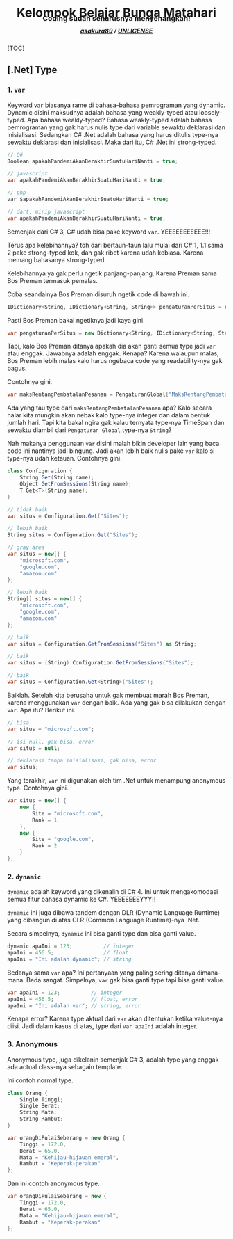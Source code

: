 <p>
  <h1 align="center">Kelompok Belajar Bunga Matahari</h1>
  <h3 align="center" style="margin-top: -2em;">Coding sudah seharusnya menyenangkan!</h3>
  <h5 align="center" style="margin-top: -0.5em;">
    <a href="https://github.com/asakura89">asakura89</a> /
    <a href="https://choosealicense.com/licenses/unlicense/">UNLICENSE</a>
  </h5>
  <!-- use MistyLightWindows theme -->
</p>



[TOC]



## [.Net] Type
### 1. `var`
Keyword `var` biasanya rame di bahasa-bahasa pemrograman yang dynamic. Dynamic disini maksudnya adalah bahasa yang weakly-typed atau loosely-typed. Apa bahasa weakly-typed? Bahasa weakly-typed adalah bahasa pemrograman yang gak harus nulis type dari variable sewaktu deklarasi dan inisialisasi. Sedangkan C# .Net adalah bahasa yang harus ditulis type-nya sewaktu deklarasi dan inisialisasi. Maka dari itu, C# .Net ini strong-typed.

```c#
// C#
Boolean apakahPandemiAkanBerakhirSuatuHariNanti = true;

// javascript
var apakahPandemiAkanBerakhirSuatuHariNanti = true;

// php
var $apakahPandemiAkanBerakhirSuatuHariNanti = true;

// dart, mirip javascript
var apakahPandemiAkanBerakhirSuatuHariNanti = true;
```

Semenjak dari C# 3, C# udah bisa pake keyword `var`. YEEEEEEEEEEE!!!

Terus apa kelebihannya? toh dari bertaun-taun lalu mulai dari C# 1, 1.1 sama 2 pake strong-typed kok, dan gak ribet karena udah kebiasa. Karena memang bahasanya strong-typed.

Kelebihannya ya gak perlu ngetik panjang-panjang. Karena Preman sama Bos Preman termasuk pemalas.

Coba seandainya Bos Preman disuruh ngetik code di bawah ini.

```c#
IDictionary<String, IDictionary<String, String>> pengaturanPerSitus = new Dictionary<String, IDictionary<String, String>>();
```

Pasti Bos Preman bakal ngetiknya jadi kaya gini.

```C#
var pengaturanPerSitus = new Dictionary<String, IDictionary<String, String>>();
```

Tapi, kalo Bos Preman ditanya apakah dia akan ganti semua type jadi `var` atau enggak. Jawabnya adalah enggak. Kenapa? Karena walaupun malas, Bos Preman lebih malas kalo harus ngebaca code yang readability-nya gak bagus.

Contohnya gini.

```C#
var maksRentangPembatalanPesanan = PengaturanGlobal["MaksRentangPembatalanPesanan"];
```

Ada yang tau type dari `maksRentangPembatalanPesanan` apa? Kalo secara nalar kita mungkin akan nebak kalo type-nya integer dan dalam bentuk jumlah hari. Tapi kita bakal ngira gak kalau ternyata type-nya TimeSpan dan sewaktu diambil dari `Pengaturan Global` type-nya `String`?

Nah makanya penggunaan `var` disini malah bikin developer lain yang baca code ini nantinya jadi bingung. Jadi akan lebih baik nulis pake `var` kalo si type-nya udah ketauan. Contohnya gini.

```C#
class Configuration {
	String Get(String name);
	Object GetFromSessions(String name);
	T Get<T>(String name);
}

// tidak baik
var situs = Configuration.Get("Sites");

// lebih baik
String situs = Configuration.Get("Sites");

// gray area
var situs = new[] {
    "microsoft.com",
    "google.com",
    "amazon.com"
};

// lebih baik
String[] situs = new[] {
    "microsoft.com",
    "google.com",
    "amazon.com"
};

// baik
var situs = Configuration.GetFromSessions("Sites") as String;

// baik
var situs = (String) Configuration.GetFromSessions("Sites");

// baik
var situs = Configuration.Get<String>("Sites");
```

Baiklah. Setelah kita berusaha untuk gak membuat marah Bos Preman, karena menggunakan `var` dengan baik. Ada yang gak bisa dilakukan dengan `var`. Apa itu? Berikut ini.

```C#
// bisa
var situs = "microsoft.com";

// isi null, gak bisa, error
var situs = null;

// deklarasi tanpa inisialisasi, gak bisa, error
var situs;
```

Yang terakhir, `var` ini digunakan oleh tim .Net untuk menampung anonymous type. Contohnya gini.

```C#
var situs = new[] {
    new {
        Site = "microsoft.com",
        Rank = 1
    },
    new {
        Site = "google.com",
        Rank = 2
    }
};
```



### 2. `dynamic`
`dynamic` adalah keyword yang dikenalin di C# 4. Ini untuk mengakomodasi semua fitur bahasa dynamic ke C#. YEEEEEEEYYY!!

`dynamic` ini juga dibawa tandem dengan DLR (Dynamic Language Runtime) yang dibangun di atas CLR (Common Language Runtime)-nya .Net.

Secara simpelnya, `dynamic` ini bisa ganti type dan bisa ganti value.

```C#
dynamic apaIni = 123;          // integer
apaIni = 456.5;                // float
apaIni = "Ini adalah dynamic"; // string
```

Bedanya sama `var` apa? Ini pertanyaan yang paling sering ditanya dimana-mana. Beda sangat. Simpelnya, `var` gak bisa ganti type tapi bisa ganti value.

```C#
var apaIni = 123;          // integer
apaIni = 456.5;            // float, error
apaIni = "Ini adalah var"; // string, error
```

Kenapa error? Karena type aktual dari `var` akan ditentukan ketika value-nya diisi. Jadi dalam kasus di atas, type dari `var apaIni` adalah integer.



### 3. Anonymous
Anonymous type, juga dikelanin semenjak C# 3, adalah type yang enggak ada actual class-nya sebagain template.

Ini contoh normal type.

```C#
class Orang {
    Single Tinggi;
    Single Berat;
    String Mata;
    String Rambut;
}

var orangDiPulaiSeberang = new Orang {
    Tinggi = 172.0,
    Berat = 65.0,
    Mata = "Kehijau-hijauan emeral",
    Rambut = "Keperak-perakan"
};
```

Dan ini contoh anonymous type.

```C#
var orangDiPulaiSeberang = new {
    Tinggi = 172.0,
    Berat = 65.0,
    Mata = "Kehijau-hijauan emeral",
    Rambut = "Keperak-perakan"
};
```

